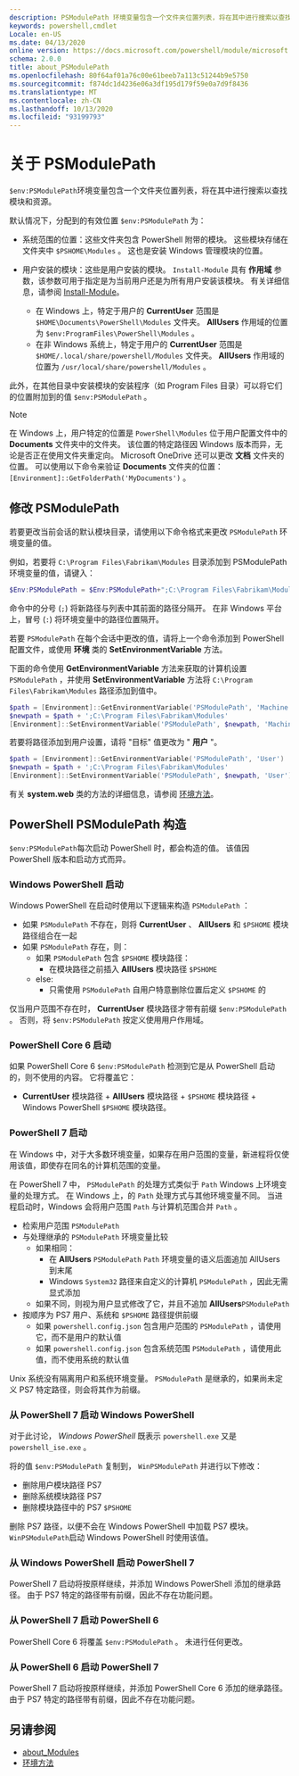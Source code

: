```yaml
---
description: PSModulePath 环境变量包含一个文件夹位置列表，将在其中进行搜索以查找模块和资源。
keywords: powershell,cmdlet
Locale: en-US
ms.date: 04/13/2020
online version: https://docs.microsoft.com/powershell/module/microsoft.powershell.core/about/about_PSModulePath?view=powershell-6&WT.mc_id=ps-gethelp
schema: 2.0.0
title: about_PSModulePath
ms.openlocfilehash: 80f64af01a76c00e61beeb7a113c51244b9e5750
ms.sourcegitcommit: f874dc1d4236e06a3df195d179f59e0a7d9f8436
ms.translationtype: MT
ms.contentlocale: zh-CN
ms.lasthandoff: 10/13/2020
ms.locfileid: "93199793"
---
```

# <a name="about-psmodulepath"></a>关于 PSModulePath

`$env:PSModulePath`环境变量包含一个文件夹位置列表，将在其中进行搜索以查找模块和资源。

默认情况下，分配到的有效位置 `$env:PSModulePath` 为：

- 系统范围的位置：这些文件夹包含 PowerShell 附带的模块。 这些模块存储在文件夹中 `$PSHOME\Modules` 。 这也是安装 Windows 管理模块的位置。

- 用户安装的模块：这些是用户安装的模块。
  `Install-Module` 具有 **作用域** 参数，该参数可用于指定是为当前用户还是为所有用户安装该模块。 有关详细信息，请参阅 [Install-Module](xref:PowerShellGet.Install-Module)。

  - 在 Windows 上，特定于用户的 **CurrentUser** 范围是 `$HOME\Documents\PowerShell\Modules` 文件夹。 **AllUsers** 作用域的位置为 `$env:ProgramFiles\PowerShell\Modules` 。
  - 在非 Windows 系统上，特定于用户的 **CurrentUser** 范围是 `$HOME/.local/share/powershell/Modules` 文件夹。 **AllUsers** 作用域的位置为 `/usr/local/share/powershell/Modules` 。

此外，在其他目录中安装模块的安装程序（如 Program Files 目录）可以将它们的位置附加到的值 `$env:PSModulePath` 。

> [!NOTE]
> 在 Windows 上，用户特定的位置是 `PowerShell\Modules` 位于用户配置文件中的 **Documents** 文件夹中的文件夹。 该位置的特定路径因 Windows 版本而异，无论是否正在使用文件夹重定向。 Microsoft OneDrive 还可以更改 **文档** 文件夹的位置。 可以使用以下命令来验证 **Documents** 文件夹的位置： `[Environment]::GetFolderPath('MyDocuments')` 。

## <a name="modifying-psmodulepath"></a>修改 PSModulePath

若要更改当前会话的默认模块目录，请使用以下命令格式来更改 `PSModulePath` 环境变量的值。

例如，若要将 `C:\Program Files\Fabrikam\Modules` 目录添加到 PSModulePath 环境变量的值，请键入：

```powershell
$Env:PSModulePath = $Env:PSModulePath+";C:\Program Files\Fabrikam\Modules"
```

命令中的分号 (`;`) 将新路径与列表中其前面的路径分隔开。 在非 Windows 平台上，冒号 (`:`) 将环境变量中的路径位置隔开。

若要 `PSModulePath` 在每个会话中更改的值，请将上一个命令添加到 PowerShell 配置文件，或使用 **环境** 类的 **SetEnvironmentVariable** 方法。

下面的命令使用 **GetEnvironmentVariable** 方法来获取的计算机设置 `PSModulePath` ，并使用 **SetEnvironmentVariable** 方法将 `C:\Program Files\Fabrikam\Modules` 路径添加到值中。

```powershell
$path = [Environment]::GetEnvironmentVariable('PSModulePath', 'Machine')
$newpath = $path + ';C:\Program Files\Fabrikam\Modules'
[Environment]::SetEnvironmentVariable('PSModulePath', $newpath, 'Machine')
```

若要将路径添加到用户设置，请将 "目标" 值更改为 " **用户** "。

```powershell
$path = [Environment]::GetEnvironmentVariable('PSModulePath', 'User')
$newpath = $path + ';C:\Program Files\Fabrikam\Modules'
[Environment]::SetEnvironmentVariable('PSModulePath', $newpath, 'User')
```

有关 **system.web** 类的方法的详细信息，请参阅 [环境方法](/dotnet/api/system.environment)。

## <a name="powershell-psmodulepath-construction"></a>PowerShell PSModulePath 构造

`$env:PSModulePath`每次启动 PowerShell 时，都会构造的值。
该值因 PowerShell 版本和启动方式而异。

### <a name="windows-powershell-startup"></a>Windows PowerShell 启动

Windows PowerShell 在启动时使用以下逻辑来构造 `PSModulePath` ：

- 如果 `PSModulePath` 不存在，则将 **CurrentUser** 、 **AllUsers** 和 `$PSHOME` 模块路径组合在一起
- 如果 `PSModulePath` 存在，则：
  - 如果 `PSModulePath` 包含 `$PSHOME` 模块路径：
    - 在模块路径之前插入 **AllUsers** 模块路径 `$PSHOME`
  - else:
    - 只需使用 `PSModulePath` 自用户特意删除位置后定义 `$PSHOME` 的

仅当用户范围不存在时， **CurrentUser** 模块路径才带有前缀 `$env:PSModulePath` 。 否则，将 `$env:PSModulePath` 按定义使用用户作用域。

### <a name="powershell-core-6-startup"></a>PowerShell Core 6 启动

如果 PowerShell Core 6 `$env:PSModulePath` 检测到它是从 PowerShell 启动的，则不使用的内容。 它将覆盖它：

- **CurrentUser** 模块路径 + **AllUsers** 模块路径 + `$PSHOME` 模块路径 + Windows PowerShell `$PSHOME` 模块路径。

### <a name="powershell-7-startup"></a>PowerShell 7 启动

在 Windows 中，对于大多数环境变量，如果存在用户范围的变量，新进程将仅使用该值，即使存在同名的计算机范围的变量。

在 PowerShell 7 中， `PSModulePath` 的处理方式类似于 `Path` Windows 上环境变量的处理方式。 在 Windows 上，的 `Path` 处理方式与其他环境变量不同。 当进程启动时，Windows 会将用户范围 `Path` 与计算机范围合并 `Path` 。

- 检索用户范围 `PSModulePath`
- 与处理继承的 `PSModulePath` 环境变量比较
  - 如果相同：
    - 在 **AllUsers** `PSModulePath` `Path` 环境变量的语义后面追加 AllUsers 到末尾
    - Windows `System32` 路径来自定义的计算机 `PSModulePath` ，因此无需显式添加
  - 如果不同，则视为用户显式修改了它，并且不追加 **AllUsers**`PSModulePath`
- 按顺序为 PS7 用户、系统和 `$PSHOME` 路径提供前缀
  - 如果 `powershell.config.json` 包含用户范围的 `PSModulePath` ，请使用它，而不是用户的默认值
  - 如果 `powershell.config.json` 包含系统范围 `PSModulePath` ，请使用此值，而不使用系统的默认值

Unix 系统没有隔离用户和系统环境变量。
`PSModulePath` 是继承的，如果尚未定义 PS7 特定路径，则会将其作为前缀。

### <a name="starting-windows-powershell-from-powershell-7"></a>从 PowerShell 7 启动 Windows PowerShell

对于此讨论， _Windows PowerShell_ 既表示 `powershell.exe` 又是 `powershell_ise.exe` 。

将的值 `$env:PSModulePath` 复制到， `WinPSModulePath` 并进行以下修改：

- 删除用户模块路径 PS7
- 删除系统模块路径 PS7
- 删除模块路径中的 PS7 `$PSHOME`

删除 PS7 路径，以便不会在 Windows PowerShell 中加载 PS7 模块。 `WinPSModulePath`启动 Windows PowerShell 时使用该值。

### <a name="starting-powershell-7-from-windows-powershell"></a>从 Windows PowerShell 启动 PowerShell 7

PowerShell 7 启动将按原样继续，并添加 Windows PowerShell 添加的继承路径。 由于 PS7 特定的路径带有前缀，因此不存在功能问题。

### <a name="starting-powershell-6-from-powershell-7"></a>从 PowerShell 7 启动 PowerShell 6

PowerShell Core 6 将覆盖 `$env:PSModulePath` 。 未进行任何更改。

### <a name="starting-powershell-7-from-powershell-6"></a>从 PowerShell 6 启动 PowerShell 7

PowerShell 7 启动将按原样继续，并添加 PowerShell Core 6 添加的继承路径。 由于 PS7 特定的路径带有前缀，因此不存在功能问题。

## <a name="see-also"></a>另请参阅

- [about_Modules](about_Modules.md)
- [环境方法](/dotnet/api/system.environment)
